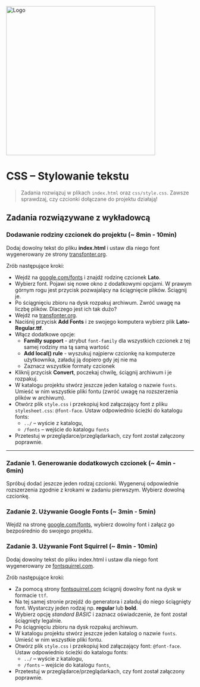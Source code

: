 <img alt="Logo" src="http://coderslab.pl/svg/logo-coderslab.svg" width="400">

# CSS &ndash; Stylowanie tekstu

> Zadania rozwiązuj w plikach ```index.html``` oraz ```css/style.css```. Zawsze sprawdzaj, czy czcionki dołączane do projektu działają!

## Zadania rozwiązywane z wykładowcą

### Dodawanie rodziny czcionek do projektu (~ 8min - 10min)
Dodaj dowolny tekst do pliku **index.html** i ustaw dla niego font wygenerowany ze strony  [transfonter.org](http://transfonter.org/).

Zrób następujące kroki:
*  Wejdź na [google.com/fonts](https://www.google.com/fonts) i znajdź rodzinę czcionek **Lato**.
*  Wybierz font. Pojawi się nowe okno z dodatkowymi opcjami. W prawym górnym rogu jest przycisk pozwajalący na ściągnięcie plików. Ściągnij je.
*  Po ściągnięciu zbioru na dysk rozpakuj archiwum. Zwróć uwagę na liczbę plików. Dlaczego jest ich tak dużo?
*  Wejdź na [transfonter.org](http://transfonter.org/).
*  Naciśnij przycisk **Add Fonts** i ze swojego komputera wybierz plik **Lato-Regular.ttf**.
*  Włącz dodatkowe opcje:
	* **Familly support** - atrybut ```font-family``` dla wszystkich czcionek z tej samej rodziny ma tą samą wartość
	* **Add local() rule** - wyszukuj najpierw czcionkę na komputerze użytkownika, załaduj ją dopiero gdy jej nie ma
	* Zaznacz wszystkie formaty czcionek
*  Kliknij przycisk **Convert**, poczekaj chwilę, ściągnij archiwum i je rozpakuj.
* W katalogu projektu stwórz jeszcze jeden katalog o nazwie ```fonts```. Umieść w nim wszystkie pliki fontu (zwróć uwagę na rozszerzenia plików w archiwum).
* Otwórz plik ```style.css``` i  przekopiuj kod załączający font z pliku ```stylesheet.css```: ```@font-face```. Ustaw odpowiednio ścieżki do katalogu fonts:
	* ```../``` &ndash; wyście z katalogu,  
	* ```/fonts``` &ndash; wejście do katalogu ```fonts```
* Przetestuj w przeglądarce/przeglądarkach, czy font został załączony poprawnie.

-------------------------------------------------------------------------------

### Zadanie 1. Generowanie dodatkowych czcionek (~ 4min - 6min)
Spróbuj dodać jeszcze jeden rodzaj czcionki. Wygeneruj odpowiednie rozszerzenia zgodnie z krokami w zadaniu pierwszym. Wybierz dowolną czcionkę.


### Zadanie 2. Używanie Google Fonts (~ 3min - 5min)
 Wejdź na stronę [google.com/fonts](https://www.google.com/fonts), wybierz dowolny font i załącz go bezpośrednio do swojego projektu.

### Zadanie 3. Używanie Font Squirrel (~ 8min - 10min)

Dodaj dowolny tekst do pliku index.html i ustaw dla niego font wygenerowany ze [fontsquirrel.com](http://www.fontsquirrel.com/).

 Zrób następujące kroki:
 * Za pomocą strony [fontsquirrel.com](http://www.fontsquirrel.com/) ściągnij dowolny font na dysk w formacie ```ttf```.
 * Na tej samej stronie przejdź do generatora i załaduj do niego ściągnięty font. Wystarczy jeden rodzaj np. **regular** lub **bold**.
 * Wybierz opcję *standard BASIC* i zaznacz oświadczenie, że font został ściągnięty legalnie.
 * Po ściągnięciu zbioru na dysk rozpakuj archiwum.
 * W katalogu projektu stwórz jeszcze jeden katalog o nazwie ```fonts```. Umieść w nim wszystkie pliki fontu.
 * Otwórz plik ```style.css``` i  przekopiuj kod załączający font: ```@font-face```. Ustaw odpowiednio ścieżki do katalogu fonts:
 	* ```../``` &ndash; wyście z katalogu,  
 	* ```/fonts``` &ndash; wejście do katalogu ```fonts```,  
 *	Przetestuj w przeglądarce/przeglądarkach, czy font został załączony poprawnie.

